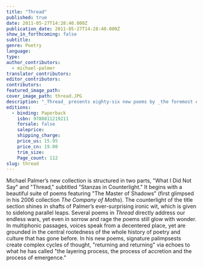 ```yaml
---
title: "Thread"
published: true
date: 2011-05-27T14:28:40.000Z
publication_date: 2011-05-27T14:28:40.000Z
show_in_forthcoming: false
subtitle:
genre: Poetry
language:
type:
author_contributors:
  - michael-palmer
translator_contributors:
editor_contributors:
contributors:
featured_image_path:
cover_image_path: thread.JPG
description: "_Thread_ presents eighty-six new poems by _the foremost experimental poet of his generation, and perhaps of the last several generations_ (The Poetry Society of America's 2006 Wallace Stevens Award citation). "
editions:
  - binding: Paperback
    isbn: 9780811219211
    forsale: false
    saleprice:
    shipping_charge:
    price_us: 15.95
    price_cn: 19.00
    trim_size:
    Page_count: 112
slug: thread
---
```


Michael Palmer’s new collection is structured in two parts, "What I Did Not Say" and "Thread," subtitled "Stanzas in Counterlight." It begins with a beautiful suite of poems featuring "The Master of Shadows" (first glimpsed in his 2006 collection _The Company of Moths_). The counterlight of the title section shines in shafts of Palmer’s ever-surprising ironic wit, which is given to sidelong parallel leaps. Several poems in _Thread_ directly address our endless wars, yet even in sorrow and rage the poems still glow with wonder. In multiphonic passages, voices speak from a decentered place, yet are grounded in the central rootedness of the whole history of poetry and culture that has gone before. In his new poems, signature palimpsests create complex cycles of thought, "returning and returning" via echoes to what he has called "the layering process, the process of accretion and the process of emergence."

